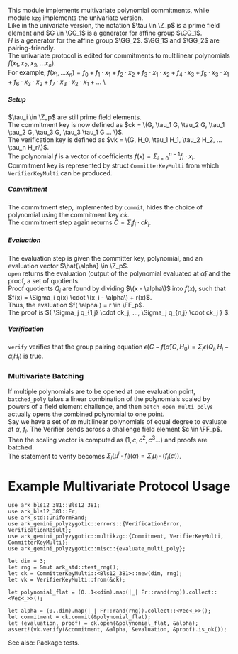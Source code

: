 This module implements multivariate polynomial commitments, while module `kzg` implements the univariate version. \
Like in the univariate version, the notation $\tau \in \Z_p$ is a prime field element and $G \in \GG_1$ is a generator for affine group $\GG_1$. \
$H$ is a generator for the affine group $\GG_2$. $\GG_1$ and $\GG_2$ are pairing-friendly. \
The univariate protocol is edited for commitments to multilinear polynomials $f(x_1, x_2, x_3, ... x_n)$. \
For example, $f(x_1, ... x_n) = f_0 + f_1 \cdot x_1 + f_2 \cdot x_2 + f_3 \cdot x_1 \cdot x_2 + f_4 \cdot x_3 + f_5 \cdot x_3 \cdot x_1 + f_6 \cdot x_3 \cdot x_2 + f_7 \cdot x_3 \cdot x_2 \cdot x_1 + ...$ \
 
##### Setup

$\tau_i \in \Z_p$ are still prime field elements. \
The commitment key is now defined as $ck = \(G, \tau_1 G, \tau_2 G, \tau_1 \tau_2 G, \tau_3 G, \tau_3 \tau_1 G ... \)$. \
The verification key is defined as $vk = \(G, H_0, \tau_1 H_1, \tau_2 H_2, ... \tau_n H_n\)$. \
The polynomial $f$ is a vector of coefficients $f(x) = \Sigma_{i=0}^{n-1} f_i \cdot x_i$. \
Commitment key is represented by struct `CommitterKeyMulti` from which `VerifierKeyMulti` can be produced.

##### Commitment

The commitment step, implemented by `commit`, hides the choice of polynomial using the commitment key $ck$. \
The commitment step again returns $C = \Sigma_i f_i \cdot ck_i$.

##### Evaluation

The evaluation step is given the committer key, polynomial, and an evaluation vector $\hat{\alpha} \in \Z_p$. \
`open` returns the evaluation (output of the polynomial evaluated at $\hat{\alpha}$) and the proof, a set of quotients. \
Proof quotients $Q_i$ are found by dividing $\(x - \alpha\)$ into $f(x)$, such that $f(x) = \Sigma_i q(x) \cdot \(x_i - \alpha\) + r(x)$. \
Thus, the evaluation $f( \alpha ) = r \in \FF_p$. \
The proof is ${ \Sigma_j q_{1,j} \cdot ck_j, ..., \Sigma_j q_{n,j} \cdot ck_j } $.

##### Verification

`verify` verifies that the group pairing equation $\epsilon(C - f(\hat{\alpha})G, H_0) = \Sigma_i \epsilon(Q_i, H_i - \alpha_i H_i)$ is true. 

### Multivariate Batching

If multiple polynomials are to be opened at one evaluation point, `batched_poly` takes a linear combination of the polynomials scaled by powers of a field element challenge, and then `batch_open_multi_polys` actually opens the combined polynomial to one point. \
Say we have a set of $m$ multilinear polynomials of equal degree to evaluate at $\alpha$, $f_i$. The Verifier sends across a challenge field element $c \in \FF_p$. \
Then the scaling vector is computed as $(1, c, c^{2}, c^{3}...)$ and proofs are batched. \
The statement to verify becomes $\Sigma_i (\mu^i \cdot f_i) (\alpha) = \Sigma_i \mu_i \cdot (f_i (\alpha))$. 


# Example Multivariate Protocol Usage
```
use ark_bls12_381::Bls12_381;
use ark_bls12_381::Fr;
use ark_std::UniformRand;
use ark_gemini_polyzygotic::errors::{VerificationError, VerificationResult};
use ark_gemini_polyzygotic::multikzg::{Commitment, VerifierKeyMulti, CommitterKeyMulti};
use ark_gemini_polyzygotic::misc::{evaluate_multi_poly};

let dim = 3;
let rng = &mut ark_std::test_rng();
let ck = CommitterKeyMulti::<Bls12_381>::new(dim, rng);
let vk = VerifierKeyMulti::from(&ck);

let polynomial_flat = (0..1<<dim).map(|_| Fr::rand(rng)).collect::<Vec<_>>();

let alpha = (0..dim).map(|_| Fr::rand(rng)).collect::<Vec<_>>();
let commitment = ck.commit(&polynomial_flat);
let (evaluation, proof) = ck.open(&polynomial_flat, &alpha);
assert!(vk.verify(&commitment, &alpha, &evaluation, &proof).is_ok());
```
See also: Package tests.

